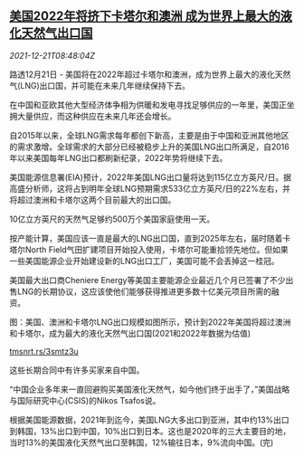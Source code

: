 <!--1640077263000-->
[美国2022年将挤下卡塔尔和澳洲 成为世界上最大的液化天然气出口国](https://cn.reuters.com/article/usa-qatar-australia-lng-export-1221-tues-idCNKBS2J00KG)
------

<div><i>2021-12-21T08:48:04Z</i></div><p>路透12月21日 - 美国将在2022年超过卡塔尔和澳洲，成为世界上最大的液化天然气(LNG)出口国，并可能在未来几年继续保持下去。</p><p>在中国和亚欧其他大型经济体争相为供暖和发电寻找足够供应的一年里，美国正坐拥大量供应，而这种供应在未来几年还会增长。</p><p>自2015年以来，全球LNG需求每年都创下新高，主要是由于中国和亚洲其他地区的需求激增。全球需求的大部分已经被稳步上升的美国LNG出口所满足，自2016年以来美国每年LNG出口都刷新纪录，2022年势将继续下去。</p><p>美国能源信息署(EIA)预计，2022年美国LNG出口量将达到115亿立方英尺/日。据高盛分析师，这将占到明年全球LNG预期需求533亿立方英尺/日的22%左右，并将超过澳洲和卡塔尔这两个目前最大的出口国。</p><p>10亿立方英尺的天然气足够约500万个美国家庭使用一天。</p><p>按产能计算，美国应该一直是最大的LNG出口国，直到2025年左右，届时随着卡塔尔North Field气田扩建项目开始投入使用，卡塔尔可能重拾领先地位。但如果一些美国能源企业开始建设新的LNG出口工厂，美国可能不会丢掉这一桂冠。</p><p>美国最大出口商Cheniere Energy等美国主要能源企业最近几个月已签署了不少出售LNG的长期协议，这应该使他们能够获得推进更多数十亿美元项目所需的融资。</p><p>图：美国、澳洲和卡塔尔LNG出口规模如图所示，预计到2022年美国将超过澳洲和卡塔尔，成为最大的液化天然气出口国(2021和2022年数据为估值)</p><p><a href="https://tmsnrt.rs/3smtz3u">tmsnrt.rs/3smtz3u</a></p><p>这些长期合同中有许多买家来自中国。</p><p>“中国企业多年来一直回避购买美国液化天然气，如今他们终于出手了，”美国战略与国际研究中心(CSIS)的Nikos Tsafos说。</p><p>根据美国能源数据，2021年到迄今，美国LNG大多出口到亚洲，其中约13%出口到韩国，13%出口到中国，10%出口到日本。这也是2020年的三大主要目的地，当时13%的美国液化天然气出口至韩国，12%输往日本，9%流向中国。(完)</p>

